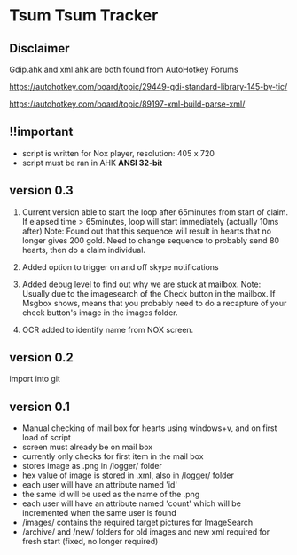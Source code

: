 Tsum Tsum Tracker
==============

Disclaimer
--------------
Gdip.ahk and xml.ahk are both found from AutoHotkey Forums

https://autohotkey.com/board/topic/29449-gdi-standard-library-145-by-tic/

https://autohotkey.com/board/topic/89197-xml-build-parse-xml/

!!important
--------------
- script is written for Nox player, resolution: 405 x 720 
- script must be ran in AHK **ANSI 32-bit**

version 0.3
--------------
1) Current version able to start the loop after 65minutes from start of claim.
If elapsed time > 65minutes, loop will start immediately (actually 10ms after)
Note: Found out that this sequence will result in hearts that no longer gives 200 gold. Need to change sequence to probably send 80 hearts, then do a claim individual.

2) Added option to trigger on and off skype notifications

3) Added debug level to find out why we are stuck at mailbox.
Note: Usually due to the imagesearch of the Check button in the mailbox. If Msgbox shows, means that you probably need to do a recapture of your check button's image in the images folder.

4) OCR added to identify name from NOX screen.

version 0.2
--------------
import into git

version 0.1
--------------
- Manual checking of mail box for hearts using windows+v, and on first load of script
- screen must already be on mail box
- currently only checks for first item in the mail box
- stores image as .png in /logger/ folder
- hex value of image is stored in .xml, also in /logger/ folder
- each user will have an attribute named 'id'
- the same id will be used as the name of the .png
- each user will have an attribute named 'count' which will be incremented when the same user is found
- /images/ contains the required target pictures for ImageSearch
- /archive/ and /new/ folders for old images and new xml required for fresh start (fixed, no longer required)
